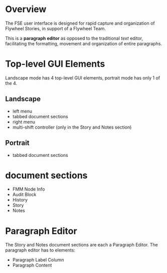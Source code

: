 # Overview #

The FSE user interface is designed for rapid capture and organization of Flywheel Stories, in support of a Flywheel Team.

This is a **paragraph editor** as opposed to the traditional _text_ editor, facilitating the formatting, movement and organization of entire paragraphs.

# Top-level GUI Elements #

Landscape mode has 4 top-level GUI elements, portrait mode has only 1 of the 4.

## Landscape ##

  * left menu
  * tabbed document sections
  * right menu
  * multi-shift controller (only in the Story and Notes section)

## Portrait ##

  * tabbed document sections

# document sections #

  * FMM Node Info
  * Audit Block
  * History
  * Story
  * Notes

# Paragraph Editor #

The Story and Notes document sections are each a Paragraph Editor.  The paragraph editor has to elements:

  * Paragraph Label Column
  * Paragraph Content